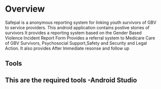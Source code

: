 <h1>Overview</h1>
Safepal is a anonymous reporting system for linking youth survivors of GBV to service providers.
This android application contains postive stories of survivors
It provides a reporting system based on the Gender Based Violence Incident Report Form
Provides a referral system to Medicare Care of GBV Survivors, Psychosocial Support,Safety and Security and Legal Action.
It also provides After Immediate resonse and follow up
<h2>Tools<h2>
This are the required tools
-Android Studio
